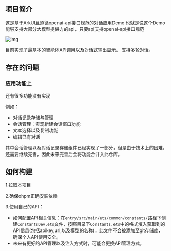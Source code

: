## 项目简介
这是基于ArkUI且遵循openai-api接口规范的对话应用Demo
也就是说这个Demo能够支持大部分大模型提供方的api，只要api支持openai-api接口规范

![img](https://img2023.cnblogs.com/blog/3416663/202502/3416663-20250210163326062-605433814.gif)



目前实现了最基本的智能体API调用以及对话式输出显示。
支持多轮对话。

## 存在的问题
### 应用功能上
还有很多功能没有实现

例如：
- 对话记录存储与管理
- 会话管理：实现新建会话窗口功能
- 文本选择以及复制功能
- 编辑已有对话

其中会话管理以及对话记录存储组件已经实现了一部分，但是由于技术上的困难，还需要继续完善，因此未来完善后会将功能合并入此仓库。

## 如何构建
1.拉取本项目

2.确保ohpm正确安装依赖

3.使用自己的API：


- 如何配置API相关信息：在`entry/src/main/ets/common/constants/`路径下创建`ConstantsDev.ets`文件，按照目录下`Constants.ets`中的格式填入获取到的API信息(包括apikey,url,以及模型的名称)，此文件不会被添加至git存储库，确保个人API使用安全。
- 未来有更好的API管理以及注入方式时，可能会更换API管理方式。





